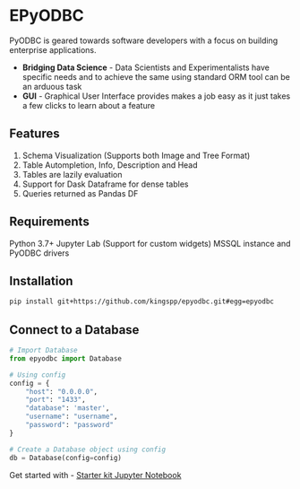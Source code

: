 # EPyODBC

PyODBC is geared towards software developers with a focus on building enterprise applications.
<ul>
<li><b>Bridging Data Science</b> -  Data Scientists and Experimentalists have specific needs and to achieve the same using standard ORM tool can be an arduous task </li>

<li><b>GUI</b> - Graphical User Interface provides makes a job easy as it just takes a few clicks to learn about a feature</li>
</ul>

## Features
1. Schema Visualization (Supports both Image and Tree Format)
2. Table Autompletion, Info, Description and Head
3. Tables are lazily evaluation
4. Support for Dask Dataframe for dense tables
5. Queries returned as Pandas DF

## Requirements
Python 3.7+
Jupyter Lab (Support for custom widgets)
MSSQL instance and PyODBC drivers

## Installation
```bash
pip install git+https://github.com/kingspp/epyodbc.git#egg=epyodbc
```

## Connect to a Database
```python
# Import Database
from epyodbc import Database

# Using config
config = {
    "host": "0.0.0.0",
    "port": "1433",
    "database": 'master',
    "username": "username",
    "password": "password"
}

# Create a Database object using config
db = Database(config=config)
```

Get started with - [Starter kit Jupyter Notebook](https://github.com/kingspp/epyodbc/blob/master/notebooks/EPyODBC%20Introduction.ipynb)


